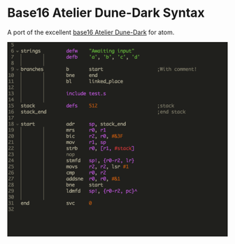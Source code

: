 # Base16 Atelier Dune-Dark Syntax

A port of the excellent [base16 Atelier Dune-Dark](http://atelierbram.github.io/syntax-highlighting/atelier-schemes/#dune) for atom.

![Screenshot](https://raw.githubusercontent.com/dan-c-underwood/base16-atelierdune-dark-syntax/master/screenshot.png)
